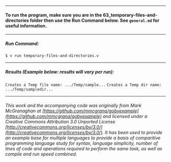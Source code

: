 ___
#### To run the program, make sure you are in the 63_temporary-files-and-directories folder then use the Run Command below. See `general.md` for useful information.
___
##### Run Command:

`$ v run temporary-files-and-directories.v`

_______________________________________________________________________________
##### Results (Example below: results will vary per run):

`Creates a Temp file name: .../Temp/sample...`
`Creates a Temp dir name: .../Temp/sampledir...`
___

###### This work and the accompanying code was originally from Mark McGranaghan at [https://github.com/mmcgrana/gobyexample](https://github.com/mmcgrana/gobyexample) and licensed under a Creative Commons Attribution 3.0 Unported License [http://creativecommons.org/licenses/by/3.0/](http://creativecommons.org/licenses/by/3.0/). It has been used to provide an example base for multiple languages to provide a basis of comparitive programming language study for syntax, language simplicity, number of lines of code and operations required to perform the same task, as well as compile and run speed combined.